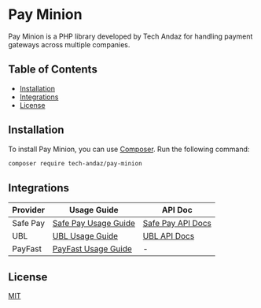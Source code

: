 # Pay Minion

Pay Minion is a PHP library developed by Tech Andaz for handling payment gateways across multiple companies.

## Table of Contents

- [Installation](#installation)
- [Integrations](#integrations)
- [License](#license)

## Installation

To install Pay Minion, you can use [Composer](https://getcomposer.org/). Run the following command:

```bash
composer require tech-andaz/pay-minion
```

## Integrations

| Provider | Usage Guide | API Doc |
| -------- | ------- | ------- |
|Safe Pay|[Safe Pay Usage Guide](src/SafePay/Usage%20Guide%20SafePay.md)| [Safe Pay API Docs](src/SafePay/API%20Document%20-%20SafePay.pdf)|
|UBL|[UBL Usage Guide](src/UBL/Usage%20Guide%20UBL.md)| [UBL API Docs](src/UBL/Api%20Docs%20UBL.pdf)|
|PayFast|[PayFast Usage Guide](src/UBL/Usage%20Guide%20PayFast.md)| -|

## License

[MIT](https://choosealicense.com/licenses/mit/)

